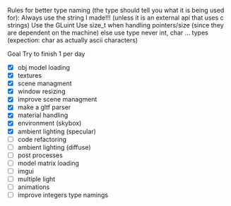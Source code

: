 Rules for better type naming (the type should tell you what it is being used for):
    Always use the string I made!!! (unless it is an external api that uses c strings)
    Use the GLuint
    Use size_t when handling pointers/size (since they are dependent on the machine)
    else use <stdint> type never int, char ... types (expection: char as actually ascii characters)
    

Goal Try to finish 1 per day

- [x] obj model loading
- [x] textures
- [x] scene managment
- [x] window resizing
- [x] improve scene managment
- [x] make a gltf parser
- [x] material handling
- [x] environment (skybox)
- [x] ambient lighting (specular)
- [ ] code refactoring
- [ ] ambient lighting (diffuse)
- [ ] post processes
- [ ] model matrix loading
- [ ] imgui
- [ ] multiple light
- [ ] animations
- [ ] improve integers type namings
